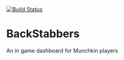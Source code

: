[![Build Status](https://travis-ci.org/svarlet/BackStabbers.svg?branch=master)](https://travis-ci.org/svarlet/BackStabbers)

# BackStabbers
An in game dashboard for Munchkin players
